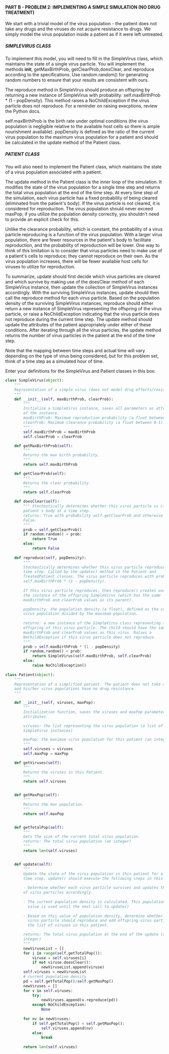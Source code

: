 #### PART B - PROBLEM 2: IMPLEMENTING A SIMPLE SIMULATION (NO DRUG TREATMENT)

We start with a trivial model of the virus population - the patient does not take any drugs and the viruses do not acquire resistance to drugs. We simply model the virus population inside a patient as if it were left untreated.

##### SIMPLEVIRUS CLASS

To implement this model, you will need to fill in the SimpleVirus class, which maintains the state of a single virus particle. You will implement the methods __init__, getMaxBirthProb, getClearProb,doesClear, and reproduce according to the specifications. Use random.random() for generating random numbers to ensure that your results are consistent with ours.

The reproduce method in SimpleVirus should produce an offspring by returning a new instance of SimpleVirus with probability: self.maxBirthProb * (1 - popDensity). This method raises a NoChildException if the virus particle does not reproduce. For a reminder on raising execptions, review the Python docs.

self.maxBirthProb is the birth rate under optimal conditions (the virus population is negligible relative to the available host cells so there is ample nourishment available). popDensity is defined as the ratio of the current virus population to the maximum virus population for a patient and should be calculated in the update method of the Patient class.

##### PATIENT CLASS

You will also need to implement the Patient class, which maintains the state of a virus population associated with a patient.

The update method in the Patient class is the inner loop of the simulation. It modifies the state of the virus population for a single time step and returns the total virus population at the end of the time step. At every time step of the simulation, each virus particle has a fixed probability of being cleared (eliminated from the patient's body). If the virus particle is not cleared, it is considered for reproduction. The virus population should never exceed maxPop; if you utilize the population density correctly, you shouldn't need to provide an explicit check for this.

Unlike the clearance probability, which is constant, the probability of a virus particle reproducing is a function of the virus population. With a larger virus population, there are fewer resources in the patient's body to facilitate reproduction, and the probability of reproduction will be lower. One way to think of this limitation is to consider that virus particles need to make use of a patient's cells to reproduce; they cannot reproduce on their own. As the virus population increases, there will be fewer available host cells for viruses to utilize for reproduction.

To summarize, update should first decide which virus particles are cleared and which survive by making use of the doesClear method of each SimpleVirus instance, then update the collection of SimpleVirus instances accordingly. With the surviving SimpleVirus instances, update should then call the reproduce method for each virus particle. Based on the population density of the surviving SimpleVirus instances, reproduce should either return a new instance of SimpleVirus representing the offspring of the virus particle, or raise a NoChildException indicating that the virus particle does not reproduce during the current time step. The update method should update the attributes of the patient appropriately under either of these conditions. After iterating through all the virus particles, the update method returns the number of virus particles in the patient at the end of the time step.

Note that the mapping between time steps and actual time will vary depending on the type of virus being considered, but for this problem set, think of a time step as a simulated hour of time.

Enter your definitions for the SimpleVirus and Patient classes in this box:

```python
class SimpleVirus(object):
    """
    Representation of a simple virus (does not model drug effects/resistance).
    """
    def __init__(self, maxBirthProb, clearProb):
        """
        Initialize a SimpleVirus instance, saves all parameters as attributes
        of the instance.        
        maxBirthProb: Maximum reproduction probability (a float between 0-1)        
        clearProb: Maximum clearance probability (a float between 0-1).
        """
        self.maxBirthProb = maxBirthProb
        self.clearProb = clearProb

    def getMaxBirthProb(self):
        """
        Returns the max birth probability.
        """
        return self.maxBirthProb

    def getClearProb(self):
        """
        Returns the clear probability.
        """
        return self.clearProb

    def doesClear(self):
        """ Stochastically determines whether this virus particle is cleared from the
        patient's body at a time step. 
        returns: True with probability self.getClearProb and otherwise returns
        False.
        """
        prob = self.getClearProb()
        if random.random() < prob:
            return True
        else:
            return False
            
    def reproduce(self, popDensity):
        """
        Stochastically determines whether this virus particle reproduces at a
        time step. Called by the update() method in the Patient and
        TreatedPatient classes. The virus particle reproduces with probability
        self.maxBirthProb * (1 - popDensity).
        
        If this virus particle reproduces, then reproduce() creates and returns
        the instance of the offspring SimpleVirus (which has the same
        maxBirthProb and clearProb values as its parent).         

        popDensity: the population density (a float), defined as the current
        virus population divided by the maximum population.         
        
        returns: a new instance of the SimpleVirus class representing the
        offspring of this virus particle. The child should have the same
        maxBirthProb and clearProb values as this virus. Raises a
        NoChildException if this virus particle does not reproduce.               
        """
        prob = self.maxBirthProb * (1 - popDensity)
        if random.random() < prob:
            return SimpleVirus(self.maxBirthProb, self.clearProb)
        else:
            raise NoChildException()
        
class Patient(object):
    """
    Representation of a simplified patient. The patient does not take any drugs
    and his/her virus populations have no drug resistance.
    """    

    def __init__(self, viruses, maxPop):
        """
        Initialization function, saves the viruses and maxPop parameters as
        attributes.

        viruses: the list representing the virus population (a list of
        SimpleVirus instances)

        maxPop: the maximum virus population for this patient (an integer)
        """
        self.viruses = viruses
        self.maxPop = maxPop

    def getViruses(self):
        """
        Returns the viruses in this Patient.
        """
        return self.viruses


    def getMaxPop(self):
        """
        Returns the max population.
        """
        return self.maxPop


    def getTotalPop(self):
        """
        Gets the size of the current total virus population. 
        returns: The total virus population (an integer)
        """
        return len(self.viruses)


    def update(self):
        """
        Update the state of the virus population in this patient for a single
        time step. update() should execute the following steps in this order:
        
        - Determine whether each virus particle survives and updates the list
        of virus particles accordingly.   
        
        - The current population density is calculated. This population density
          value is used until the next call to update() 
        
        - Based on this value of population density, determine whether each 
          virus particle should reproduce and add offspring virus particles to 
          the list of viruses in this patient.                    

        returns: The total virus population at the end of the update (an
        integer)
        """
        newViruseList = []
        for i in range(self.getTotalPop()):
            viruse = self.viruses[i]
            if not viruse.doesClear():
                newViruseList.append(viruse)
        self.viruses = newViruseList
        # current population density
        pd = self.getTotalPop()/self.getMaxPop()
        newViruses = []
        for v in self.viruses:
            try:
                newViruses.append(v.reproduce(pd))
            except NoChildException:
                None
                    
        for nv in newViruses:
            if self.getTotalPop() < self.getMaxPop():
                self.viruses.append(nv)
            else:
                break
                
        return len(self.viruses)   
            

```

